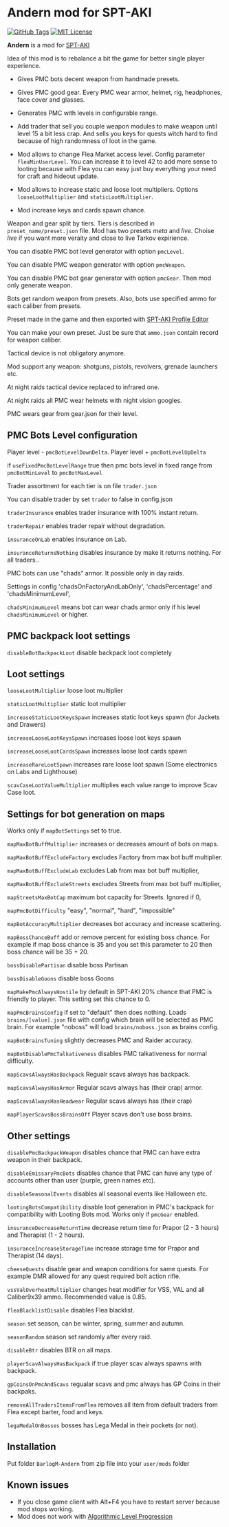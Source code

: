 # Andern mod for SPT-AKI

[![GitHub Tags](https://img.shields.io/github/v/tag/barlog-m/SPT-AKI-Andern?color=0298c3&label=version&style=flat-square)](https://github.com/barlog-m/SPT-AKI-Andern/tags)
[![MIT License](https://img.shields.io/badge/license-MIT-0298c3.svg?style=flat-square)](https://opensource.org/licenses/MIT)

**Andern** is a mod for [SPT-AKI](https://www.sp-tarkov.com/)

Idea of this mod is to rebalance a bit the game for better single player experience.

-   Gives PMC bots decent weapon from handmade presets.

-   Gives PMC good gear. Every PMC wear armor, helmet, rig, headphones, face cover and glasses.

-   Generates PMC with levels in configurable range.

-   Add trader that sell you couple weapon modules to make weapon until level 15 a bit less crap. And sells you keys for quests witch hard to find because of high randomness of loot in the game.

-   Mod allows to change Flea Market access level. Config parameter `fleaMinUserLevel`. You can increase it to level 42 to add more sense to looting because with Flea you can easy just buy everything your need for craft and hideout update.

-   Mod allows to increase static and loose loot multipliers. Options `looseLootMultiplier` and `staticLootMultiplier`.

-   Mod increase keys and cards spawn chance.

Weapon and gear split by tiers. Tiers is described in `preset_name/preset.json` file. Mod has two presets _meta_ and _live_. Choise _live_ if you want more veraity and close to live Tarkov expirience.

You can disable PMC bot level generator with option `pmcLevel`.

You can disable PMC weapon generator with option `pmcWeapon`.

You can disable PMC bot gear generator with option `pmcGear`. Then mod only generate weapon.

Bots get random weapon from presets. Also, bots use specified ammo for each caliber from presets.

Preset made in the game and then exported with [SPT-AKI Profile Editor](https://hub.sp-tarkov.com/files/file/184-spt-aki-profile-editor/)

You can make your own preset. Just be sure that `ammo.json` contain record for weapon caliber.

Tactical device is not obligatory anymore.

Mod support any weapon: shotguns, pistols, revolvers, grenade launchers etc.

At night raids tactical device replaced to infrared one.

At night raids all PMC wear helmets with night vision googles.

PMC wears gear from gear.json for their level.

## PMC Bots Level configuration

Player level - `pmcBotLevelDownDelta`. Player level + `pmcBotLevelUpDelta`

if `useFixedPmcBotLevelRange` true then pmc bots level in fixed range from `pmcBotMinLevel` to `pmcBotMaxLevel`

Trader assortment for each tier is on file `trader.json`

You can disable trader by set `trader` to false in config.json

`traderInsurance` enables trader insurance with 100% instant return.

`traderRepair` enables trader repair without degradation.

`insuranceOnLab` enables insurance on Lab.

`insuranceReturnsNothing` disables insurance by make it returns nothing. For all traders..

PMC bots can use "chads" armor. It possible only in day raids.

Settings in config 'chadsOnFactoryAndLabOnly', 'chadsPercentage' and 'chadsMinimumLevel',

`chadsMinimumLevel` means bot can wear chads armor only if his level `chadsMinimumLevel` or higher.

## PMC backpack loot settings

`disableBotBackpackLoot` disable backpack loot completely

## Loot settings

`looseLootMultiplier` loose loot multiplier

`staticLootMultiplier` static loot multiplier

`increaseStaticLootKeysSpawn` increases static loot keys spawn (for Jackets and Drawers)

`increaseLooseLootKeysSpawn` increases loose loot keys spawn

`increaseLooseLootCardsSpawn` increases loose loot cards spawn

`increaseRareLootSpawn` increases rare loose loot spawn (Some electronics on Labs and Lighthouse)

`scavCaseLootValueMultiplier` multiplies each value range to improve Scav Case loot.

## Settings for bot generation on maps

Works only if `mapBotSettings` set to true.

`mapMaxBotBuffMultiplier` increases or decreases amount of bots on maps.

`mapMaxBotBuffExcludeFactory` excludes Factory from max bot buff multiplier.

`mapMaxBotBuffExcludeLab` excludes Lab from max bot buff multiplier,

`mapMaxBotBuffExcludeStreets` excludes Streets from max bot buff multiplier,

`mapStreetsMaxBotCap` maximum bot capacity for Streets. Ignored if 0,

`mapPmcBotDifficulty` "easy", "normal", "hard", "impossible"

`mapBotAccuracyMultiplier` decreases bot accuracy and increase scattering.

`mapBossChanceBuff` add or remove percent for existing boss chance. For example if map boss chance is 35 and you set this parameter to 20 then boss chance will be 35 + 20.

`bossDisablePartisan` disable boss Partisan

`bossDisableGoons` disable boss Goons

`mapMakePmcAlwaysHostile` by default in SPT-AKI 20% chance that PMC is friendly to player. This setting set this chance to 0.

`mapPmcBrainsConfig` if set to "default" then does nothing. Loads `brains/[value].json` file with config which brain will be selected as PMC brain. For example "noboss" will load `brains/noboss.json` as brains config.

`mapBotBrainsTuning` slightly decreases PMC and Raider accuracy.

`mapBotDisablePmcTalkativeness` disables PMC talkativeness for normal difficulty.

`mapScavsAlwaysHasBackpack` Regualr scavs always has backpack.

`mapScavsAlwaysHasArmor` Regular scavs always has (their crap) armor.

`mapScavsAlwaysHasHeadwear` Regular scavs always has (their crap)

`mapPlayerScavsBossBrainsOff` Player scavs don't use boss brains.

## Other settings

`disablePmcBackpackWeapon` disables chance that PMC can have extra weapon in their backpack.

`disableEmissaryPmcBots` disables chance that PMC can have any type of accounts other than user (purple, green names etc).

`disableSeasonalEvents` disables all seasonal events like Halloween etc.

`lootingBotsCompatibility` disable loot generation in PMC's backpack for compatibility with Looting Bots mod. Works only if `pmcGear` enabled.

`insuranceDecreaseReturnTime` decrease return time for Prapor (2 - 3 hours) and Therapist (1 - 2 hours).

`insuranceIncreaseStorageTime` increase storage time for Prapor and Therapist (14 days).

`cheeseQuests` disable gear and weapon conditions for same quests. For example DMR allowed for any quest required bolt action rifle.

`vssValOverheatMultiplier` changes heat modifier for VSS, VAL and all Caliber9x39 ammo. Recommended value is 0.85.

`fleaBlacklistDisable` disables Flea blacklist.

`season` set season, can be winter, spring, summer and autumn.

`seasonRandom` season set randomly after every raid.

`disableBtr` disables BTR on all maps.

`playerScavAlwaysHasBackpack` if true player scav always spawns with backpack.

`gpCoinsOnPmcAndScavs` regualar scavs and pmc always has GP Coins in their backpaks.

`removeAllTradersItemsFromFlea` removes all item from default traders from Flea except barter, food and keys.

`legaMedalOnBosses` bosses has Lega Medal in their pockets (or not).

## Installation

Put folder `BarlogM-Andern` from zip file into your `user/mods` folder

## Known issues

-   If you close game client with Alt+F4 you have to restart server because mod stops working.
-   Mod does not work with [Algorithmic Level Progression](https://hub.sp-tarkov.com/files/file/1400-algorithmic-level-progression/)
